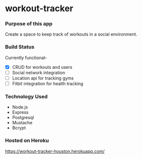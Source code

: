 # workout-tracker

### Purpose of this app
Create a space to keep track of workouts in a social environment.

### Build Status
Currently functional-
- [x] CRUD for workouts and users
- [ ] Social network integration
- [ ] Location api for tracking gyms
- [ ] Fitbit integration for health tracking

### Technology Used
- Node.js
- Express
- Postgresql
- Mustache
- Bcrypt

### Hosted on Heroku
https://workout-tracker-houston.herokuapp.com/
